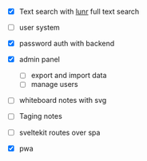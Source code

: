 - [x] Text search with [lunr](https://lunrjs.com/) full text search
- [ ] user system
- [x] password auth with backend
- [x] admin panel
  - [ ] export and import data
  - [ ] manage users
- [ ] whiteboard notes with svg
- [ ] Taging notes
- [ ] sveltekit routes over spa
- [x] pwa

